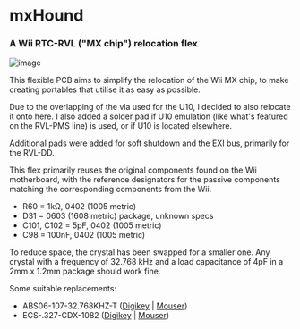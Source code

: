 # mxHound
### A Wii RTC-RVL ("MX chip") relocation flex

![image](https://github.com/user-attachments/assets/e02e0322-a0b7-466d-b652-4494f465d414)


This flexible PCB aims to simplify the relocation of the Wii MX chip, to make creating portables that utilise it as easy as possible.

Due to the overlapping of the via used for the U10, I decided to also relocate it onto here. I also added a solder pad if U10 emulation (like what's featured on the RVL-PMS line) is used, or if U10 is located elsewhere. 

Additional pads were added for soft shutdown and the EXI bus, primarily for the RVL-DD.

This flex primarily reuses the original components found on the Wii motherboard, with the reference designators for the passive components matching the corresponding components from the Wii.

- R60 = 1kΩ, 0402 (1005 metric)
- D31 = 0603 (1608 metric) package, unknown specs
- C101, C102 = 5pF, 0402 (1005 metric)
- C98 = 100nF, 0402 (1005 metric)

To reduce space, the crystal has been swapped for a smaller one. Any crystal with a frequency of 32.768 kHz and a load capacitance of 4pF in a 2mm x 1.2mm package should work fine.

Some suitable replacements:

- ABS06-107-32.768KHZ-T ([Digikey](https://www.digikey.com.au/en/products/detail/abracon-llc/ABS06-107-32-768KHZ-T/4291565) | [Mouser](https://mou.sr/3IUZvTK))
- ECS-.327-CDX-1082 ([Digikey](https://www.digikey.com.au/en/products/detail/ecs-inc/ECS-327-CDX-1082/5875549) | [Mouser](https://mou.sr/3VA6LMf))
